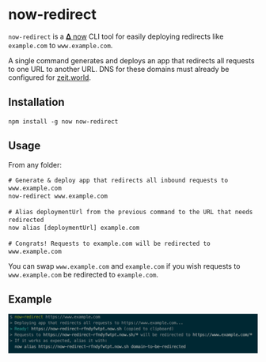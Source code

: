 # now-redirect

`now-redirect` is a [𝚫 now](https://zeit.co/now) CLI tool for easily deploying redirects like `example.com` to `www.example.com`.

A single command generates and deploys an app that redirects all requests to one URL to another URL. DNS for these domains must already be configured for [zeit.world](https://zeit.world).

## Installation

```shell
npm install -g now now-redirect
```

## Usage

From any folder:

```shell
# Generate & deploy app that redirects all inbound requests to www.example.com
now-redirect www.example.com

# Alias deploymentUrl from the previous command to the URL that needs redirected
now alias [deploymentUrl] example.com

# Congrats! Requests to example.com will be redirected to www.example.com
```

You can swap `www.example.com` and `example.com` if you wish requests to `www.example.com` be redirected to `example.com`.

## Example

<img src="screenshot.png" width="840" alt="Screenshot of the app"/>
